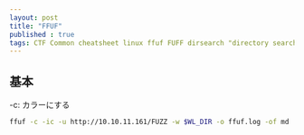 ```yaml
---
layout: post
title: "FFUF"
published : true
tags: CTF Common cheatsheet linux ffuf FUFF dirsearch "directory search"
---
```


## 基本
-c: カラーにする
```sh
ffuf -c -ic -u http://10.10.11.161/FUZZ -w $WL_DIR -o ffuf.log -of md
```
